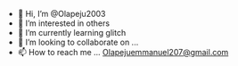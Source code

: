 - 👋 Hi, I’m @Olapeju2003
- 👀 I’m interested in others
- 🌱 I’m currently learning glitch
- 💞️ I’m looking to collaborate on ...
- 📫 How to reach me ...
Olapejuemmanuel207@gmail.com 
<!---
Olapeju2003/Olapeju2003 is a ✨ special ✨ repository because its `README.md` (this file) appears on your GitHub profile.
You can click the Preview link to take a look at your changes.
--->
